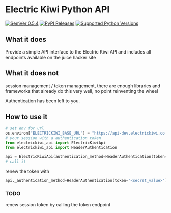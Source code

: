 # Electric Kiwi Python API

[![SemVer 0.5.4][img_version]][url_version]
[![PyPI Releases][img_pypi]][url_pypi]
[![Supported Python Versions][img_pyversions]][url_pyversions]

[img_version]: https://img.shields.io/static/v1.svg?label=SemVer&message=0.5.4&color=blue
[url_version]: https://pypi.org/project/electrickiwi-api/

[img_pypi]: https://img.shields.io/badge/PyPI-wheels-green.svg
[url_pypi]: https://pypi.org/project/electrickiwi-api/#files

[img_pyversions]: https://img.shields.io/pypi/pyversions/electrickiwi-api.svg
[url_pyversions]: https://pypi.python.org/pypi/electrickiwi-api

## What it does
Provide a simple API interface to the Electric Kiwi API and includes all endpoints available on the juice hacker site

## What it does not
session management / token management, there are enough libraries and frameworks that
already do this very well, no point reinventing the wheel

Authentication has been left to you.


## How to use it

```python
# set env for url
os.environ["ELECTRICKIWI_BASE_URL"] = "https://api-dev.electrickiwi.co.nz"
# your session with a authentication token
from electrickiwi_api import ElectricKiwiApi
from electrickiwi_api import HeaderAuthentication

api = ElectricKiwiApi(authentication_method=HeaderAuthentication(token="<secret_value>"))
# call it
```

renew the token with 
```python
api._authentication_method=HeaderAuthentication(token="<secret_value>")

```

### TODO
renew session token by calling the token endpoint
